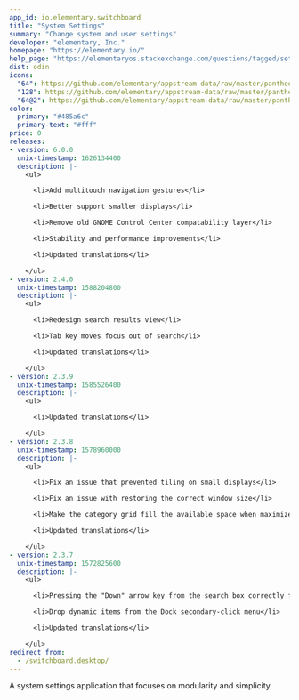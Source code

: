 ```yaml
---
app_id: io.elementary.switchboard
title: "System Settings"
summary: "Change system and user settings"
developer: "elementary, Inc."
homepage: "https://elementary.io/"
help_page: "https://elementaryos.stackexchange.com/questions/tagged/settings"
dist: odin
icons:
  "64": https://github.com/elementary/appstream-data/raw/master/pantheon-data/main/icons/64x64/switchboard_preferences-desktop.png
  "128": https://github.com/elementary/appstream-data/raw/master/pantheon-data/main/icons/128x128/switchboard_preferences-desktop.png
  "64@2": https://github.com/elementary/appstream-data/raw/master/pantheon-data/main/icons/64x64@2/switchboard_preferences-desktop.png
color:
  primary: "#485a6c"
  primary-text: "#fff"
price: 0
releases:
- version: 6.0.0
  unix-timestamp: 1626134400
  description: |-
    <ul>

      <li>Add multitouch navigation gestures</li>

      <li>Better support smaller displays</li>

      <li>Remove old GNOME Control Center compatability layer</li>

      <li>Stability and performance improvements</li>

      <li>Updated translations</li>

    </ul>
- version: 2.4.0
  unix-timestamp: 1588204800
  description: |-
    <ul>

      <li>Redesign search results view</li>

      <li>Tab key moves focus out of search</li>

      <li>Updated translations</li>

    </ul>
- version: 2.3.9
  unix-timestamp: 1585526400
  description: |-
    <ul>

      <li>Updated translations</li>

    </ul>
- version: 2.3.8
  unix-timestamp: 1578960000
  description: |-
    <ul>

      <li>Fix an issue that prevented tiling on small displays</li>

      <li>Fix an issue with restoring the correct window size</li>

      <li>Make the category grid fill the available space when maximized</li>

      <li>Updated translations</li>

    </ul>
- version: 2.3.7
  unix-timestamp: 1572825600
  description: |-
    <ul>

      <li>Pressing the "Down" arrow key from the search box correctly focuses the first row</li>

      <li>Drop dynamic items from the Dock secondary-click menu</li>

      <li>Updated translations</li>

    </ul>
redirect_from:
  - /switchboard.desktop/
---
```


<p>A system settings application that focuses on modularity and simplicity.</p>